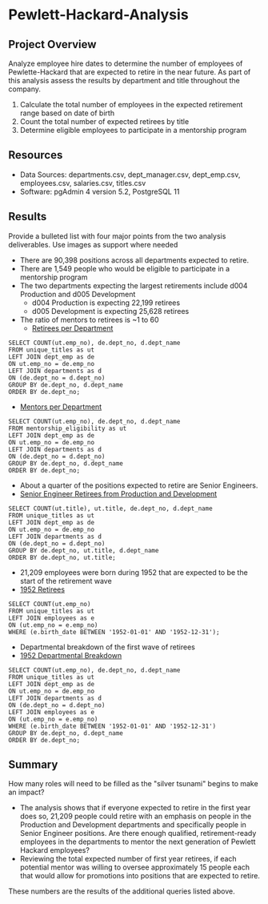 # Pewlett-Hackard-Analysis

## Project Overview
Analyze employee hire dates to determine the number of employees of Pewlette-Hackard that are expected to retire in the near future. As part of this analysis assess the results by department and title throughout the company. 

1. Calculate the total number of employees in the expected retirement range based on date of birth
2. Count the total number of expected retirees by title
3. Determine eligible employees to participate in a mentorship program

## Resources
- Data Sources: departments.csv, dept_manager.csv, dept_emp.csv, employees.csv, salaries.csv, titles.csv
- Software: pgAdmin 4 version 5.2, PostgreSQL 11

## Results
Provide a bulleted list with four major points from the two analysis deliverables. Use images as support where needed

- There are 90,398 positions across all departments expected to retire.
- There are 1,549 people who would be eligible to participate in a mentorship program
- The two departments expecting the largest retirements include d004 Production and d005 Development
  - d004 Production is expecting 22,199 retirees
  - d005 Development is expecting 25,628 retirees
- The ratio of mentors to retirees is ~1 to 60
  - [Retirees per Department](Resources/dept_retirees.PNG)
```
SELECT COUNT(ut.emp_no), de.dept_no, d.dept_name
FROM unique_titles as ut
LEFT JOIN dept_emp as de
ON ut.emp_no = de.emp_no
LEFT JOIN departments as d
ON (de.dept_no = d.dept_no)
GROUP BY de.dept_no, d.dept_name
ORDER BY de.dept_no;
```
  - [Mentors per Department](Resources/dept_mentors.PNG)
```
SELECT COUNT(ut.emp_no), de.dept_no, d.dept_name
FROM mentorship_eligibility as ut
LEFT JOIN dept_emp as de
ON ut.emp_no = de.emp_no
LEFT JOIN departments as d
ON (de.dept_no = d.dept_no)
GROUP BY de.dept_no, d.dept_name
ORDER BY de.dept_no;
```
 - About a quarter of the positions expected to retire are Senior Engineers.
  - [Senior Engineer Retirees from Production and Development](Resources/senior_engineers.PNG)
```
SELECT COUNT(ut.title), ut.title, de.dept_no, d.dept_name
FROM unique_titles as ut
LEFT JOIN dept_emp as de
ON ut.emp_no = de.emp_no
LEFT JOIN departments as d
ON (de.dept_no = d.dept_no)
GROUP BY de.dept_no, ut.title, d.dept_name
ORDER BY de.dept_no, ut.title;
```
 - 21,209 employees were born during 1952 that are expected to be the start of the retirement wave
  - [1952 Retirees](Resources/1952_retirees.PNG)
```
SELECT COUNT(ut.emp_no)
FROM unique_titles as ut
LEFT JOIN employees as e
ON (ut.emp_no = e.emp_no)
WHERE (e.birth_date BETWEEN '1952-01-01' AND '1952-12-31');
```
 - Departmental breakdown of the first wave of retirees
  - [1952 Departmental Breakdown](Resources/1952_dept.PNG)
```
SELECT COUNT(ut.emp_no), de.dept_no, d.dept_name
FROM unique_titles as ut
LEFT JOIN dept_emp as de
ON ut.emp_no = de.emp_no
LEFT JOIN departments as d
ON (de.dept_no = d.dept_no)
LEFT JOIN employees as e
ON (ut.emp_no = e.emp_no)
WHERE (e.birth_date BETWEEN '1952-01-01' AND '1952-12-31')
GROUP BY de.dept_no, d.dept_name
ORDER BY de.dept_no;
```
## Summary
How many roles will need to be filled as the "silver tsunami" begins to make an impact?
  - The analysis shows that if everyone expected to retire in the first year does so, 21,209 people could retire with an emphasis on people in the Production and Development departments and specifically people in Senior Engineer positions.
Are there enough qualified, retirement-ready employees in the departments to mentor the next generation of Pewlett Hackard employees? 
  - Reviewing the total expected number of first year retirees, if each potential mentor was willing to oversee approximately 15 people each that would allow for promotions into positions that are expected to retire.

These numbers are the results of the additional queries listed above.
